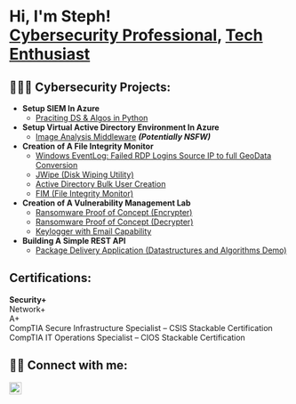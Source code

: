 <h1>Hi, I'm Steph! 
<br/><a <a href="https://www.linkedin.com/in/stephenmsmith27/">Cybersecurity Professional</a>, <a href="https://github.com/CyberChefSteph">Tech Enthusiast</a>

<h2>👨🏾‍💻 Cybersecurity Projects:</h2>

- <b>Setup SIEM In Azure</b>
  - [Praciting DS & Algos in Python](https://github.com/joshmadakor1/Algorithms-Practice)
- <b>Setup Virtual Active Directory Environment In Azure</b>
  - [Image Analysis Middleware](https://github.com/joshmadakor1/4chan-Image-Analysis-Middleware-C964) <b><i>(Potentially NSFW)</b></i>
- <b>Creation of A File Integrity Monitor</b>
  - [Windows EventLog: Failed RDP Logins Source IP to full GeoData Conversion](https://github.com/joshmadakor1/Sentinel-Lab)
  - [JWipe (Disk Wiping Utility)](https://github.com/joshmadakor1/Jwipe.PowerShell)
  - [Active Directory Bulk User Creation](https://github.com/joshmadakor1/AD_PS)
  - [FIM (File Integrity Monitor)](https://github.com/joshmadakor1/PowerShell-Integrity-FIM)
- <b>Creation of A Vulnerability Management Lab</b>
  - [Ransomware Proof of Concept (Encrypter)](https://github.com/joshmadakor1/EncrypterPOC)
  - [Ransomware Proof of Concept (Decrypter)](https://github.com/joshmadakor1/DecrypterPOC)
  - [Keylogger with Email Capability](https://github.com/joshmadakor1/Key-Logger-With-Email)
- <b>Building A Simple REST API</b>
  - [Package Delivery Application (Datastructures and Algorithms Demo)](https://github.com/joshmadakor1/Package-Delivery-Pathfinding-Algorithm)


<h2>Certifications:</h2>
 <b>Security+</b><br/><a
 <b>Network+</b><br/><a
 <b>A+</b><br/><a
 <b>CompTIA Secure Infrastructure Specialist – CSIS Stackable Certification</b><br/><a
 <b>CompTIA IT Operations Specialist – CIOS Stackable Certification</b><br/><a

 <h2></h2>                                                                              
<h2> 🤳🏾 Connect with me:</h2>

[<img align="left" alt="StephenSmith | LinkedIn" width="22px" src="https://cdn.jsdelivr.net/npm/simple-icons@v3/icons/linkedin.svg" />][linkedin]

[linkedin]: [https://linkedin.com/in/joshmadakor](https://www.linkedin.com/in/stephenmsmith27/)

<!--
**joshmadakor1/joshmadakor1** is a ✨ _special_ ✨ repository because its `README.md` (this file) appears on your GitHub profile.


Here are some ideas to get you started:

- 🔭 I’m currently working on ...
- 🌱 I’m currently learning ...
- 👯 I’m looking to collaborate on ...
- 🤔 I’m looking for help with ...
- 💬 Ask me about ...
- 📫 How to reach me: ...
- 😄 Pronouns: ...
- ⚡ Fun fact: ...
-->
